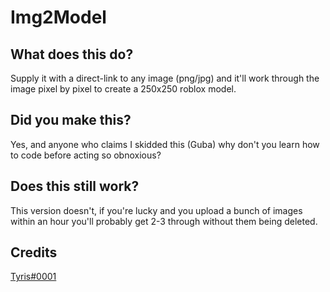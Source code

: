 # Img2Model

## What does this do?
Supply it with a direct-link to any image (png/jpg) and it'll work through the image pixel by pixel to create a 250x250 roblox model.

## Did you make this?
Yes, and anyone who claims I skidded this (Guba) why don't you learn how to code before acting so obnoxious?

## Does this still work?
This version doesn't, if you're lucky and you upload a bunch of images within an hour you'll probably get 2-3 through without them being deleted.

## Credits
[Tyris#0001](https://www.0x54.pw/) <br>

